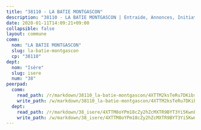 ```yaml
---
title: "38110 - LA BATIE MONTGASCON"
description: "38110 - LA BATIE MONTGASCON | Entraide, Annonces, Initiatives"
date: 2020-01-11T14:09:21+09:00
collapsible: false
layout: commune
comm:
  nom: "LA BATIE MONTGASCON"
  slug: la-batie-montgascon
  cp: "38110"
dept:
  nom: "Isère"
  slug: isere
  num: "38"
peerpad:
  comm:
    read_path: /r/markdown/38110_la-batie-montgascon/4XTTM2ksTeRu7DKibsNpZ1iB2hhfXH3mAtDDFGk9tGdEhoKhh
    write_path: /w/markdown/38110_la-batie-montgascon/4XTTM2ksTeRu7DKibsNpZ1iB2hhfXH3mAtDDFGk9tGdEhoKhh-K3TgUZ4bQammxBqzhzdmJgVJsYSKf9qsv59F2UD9f6S9t5bKbP1FNhGBEbX8a6aLLQqy7sVbjpSm3NgyCfrHrCxBXLajwqKqK2FqxSE4xXX1BS4we9eN1UP5s2WUNtyUTKvYmKYK
  dept:
    read_path: /r/markdown/38_isere/4XTTM8oYPm18cZy2hZcMXTR9BYT3Yi5KwnFvpXu1TXaRq7Q3V
    write_path: /w/markdown/38_isere/4XTTM8oYPm18cZy2hZcMXTR9BYT3Yi5KwnFvpXu1TXaRq7Q3V-K3TgUoSzs2JpJwfbzBvgU8N95mHo7JXz7NbEctNRM3EDb2iYHA4maKm3pRQwmboULLPnLFTEhRgTawPTWpmxTxKbTwDgAEzA9tUHjpudQTWdKWfdVSegAo77eCwhXTaVG7AyUZEs
---
```


